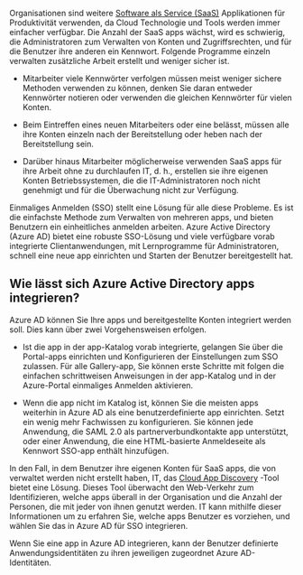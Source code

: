Organisationen sind weitere [Software als Service (SaaS)](https://azure.microsoft.com/overview/what-is-saas/) Applikationen für Produktivität verwenden, da Cloud Technologie und Tools werden immer einfacher verfügbar. Die Anzahl der SaaS apps wächst, wird es schwierig, die Administratoren zum Verwalten von Konten und Zugriffsrechten, und für die Benutzer ihre anderen ein Kennwort. Folgende Programme einzeln verwalten zusätzliche Arbeit erstellt und weniger sicher ist.


- Mitarbeiter viele Kennwörter verfolgen müssen meist weniger sichere Methoden verwenden zu können, denken Sie daran entweder Kennwörter notieren oder verwenden die gleichen Kennwörter für vielen Konten.

- Beim Eintreffen eines neuen Mitarbeiters oder eine belässt, müssen alle ihre Konten einzeln nach der Bereitstellung oder heben nach der Bereitstellung sein.

- Darüber hinaus Mitarbeiter möglicherweise verwenden SaaS apps für ihre Arbeit ohne zu durchlaufen IT, d. h., erstellen sie ihre eigenen Konten Betriebssystemen, die die IT-Administratoren noch nicht genehmigt und für die Überwachung nicht zur Verfügung.  

Einmaliges Anmelden (SSO) stellt eine Lösung für alle diese Probleme. Es ist die einfachste Methode zum Verwalten von mehreren apps, und bieten Benutzern ein einheitliches anmelden arbeiten. Azure Active Directory (Azure AD) bietet eine robuste SSO-Lösung und viele verfügbare vorab integrierte Clientanwendungen, mit Lernprogramme für Administratoren, schnell eine neue app einrichten und Starten der Benutzer bereitgestellt hat.


## <a name="how-does-azure-active-directory-integrate-apps"></a>Wie lässt sich Azure Active Directory apps integrieren?  

Azure AD können Sie Ihre apps und bereitgestellte Konten integriert werden soll. Dies kann über zwei Vorgehensweisen erfolgen.

- Ist die app in der app-Katalog vorab integrierte, gelangen Sie über die Portal-apps einrichten und Konfigurieren der Einstellungen zum SSO zulassen. Für alle Gallery-app, Sie können erste Schritte mit folgen die einfachen schrittweisen Anweisungen in der app-Katalog und in der Azure-Portal einmaliges Anmelden aktivieren.

- Wenn die app nicht im Katalog ist, können Sie die meisten apps weiterhin in Azure AD als eine benutzerdefinierte app einrichten. Setzt ein wenig mehr Fachwissen zu konfigurieren. Sie können jede Anwendung, die SAML 2.0 als partnerverbundkontakte app unterstützt, oder einer Anwendung, die eine HTML-basierte Anmeldeseite als Kennwort SSO-app enthält hinzufügen.

In den Fall, in dem Benutzer ihre eigenen Konten für SaaS apps, die von verwaltet werden nicht erstellt haben, IT, das [Cloud App Discovery](../articles/active-directory/active-directory-cloudappdiscovery-whatis.md) -Tool bietet eine Lösung. Dieses Tool überwacht den Web-Verkehr zum Identifizieren, welche apps überall in der Organisation und die Anzahl der Personen, die mit jeder von ihnen genutzt werden. IT kann mithilfe dieser Informationen um zu erfahren Sie, welche apps Benutzer es vorziehen, und wählen Sie das in Azure AD für SSO integrieren.  

Wenn Sie eine app in Azure AD integrieren, kann der Benutzer definierte Anwendungsidentitäten zu ihren jeweiligen zugeordnet Azure AD-Identitäten.  
